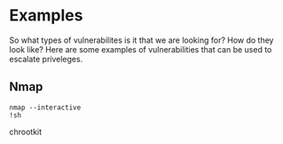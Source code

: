 # Examples

So what types of vulnerabilites is it that we are looking for? How do they look like? Here are some examples of vulnerabilities that can be used to escalate priveleges. 



## Nmap

```
nmap --interactive
!sh
```



chrootkit

